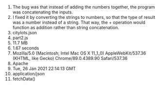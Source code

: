 1. The bug was that instead of adding the numbers together, the program was concatenating the inputs.
2. I fixed it by converting the strings to numbers, so that the type of result was a number instead of a string. That way, the + operation would function as addition rather than string concatenation.
3. citylots.json
4. part2.js
5. 11.7 MB
6. 1.67 seconds
7. Mozilla/5.0 (Macintosh; Intel Mac OS X 11_1_0) AppleWebKit/537.36 (KHTML, like Gecko) Chrome/89.0.4389.90 Safari/537.36
8. Apache
9. Tue, 26 Jan 2021 22:14:13 GMT
10. application/json
11. fetchData()
